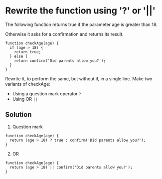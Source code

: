 # Rewrite the function using '?' or '||'

The following function returns true if the parameter age is greater than 18.

Otherwise it asks for a confirmation and returns its result.
```JS
function checkAge(age) {
  if (age > 18) {
    return true;
  } else {
    return confirm('Did parents allow you?');
  }
}
```

Rewrite it, to perform the same, but without if, in a single line.
Make two variants of checkAge:
-    Using a question mark operator `?`
-   Using OR `||`

## Solution
1. Question mark
```JS
function checkAge(age) {
  return (age > 18) ? true : confirm('Did parents allow you?');
}
```

2. OR
```JS
function checkAge(age) {
  return (age > 18) || confirm('Did parents allow you?');
}
```